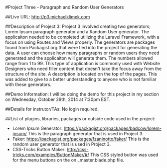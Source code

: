 #Project Three - Paragraph and Random User Generators

##Live URL:
<http://p3.michaelklimek.com>

##Description of Project 3:
Project 3 involved creating two generators; Lorem Ipsum paragraph generator and a Random User generator. The applicaiton needed to be completed utilizing the Laravel Framework, with a focus on using Routes and Views properly. The generators are packages found from Packagist.org that were tied into the project for generating the data. A user can choose how many paragraphs or random users they need generated and the applicaiton will generate them. The numbers allowed range from 1 to 99. This type of application is commonly used with Website Designers who need filler content that doesn't take the focus away from the structure of the site. A description is located on the top of the pages. This was added to give to a better understanding to anyone who is not familiar with these generators.

##Demo Information:
I will be doing the demo for this project in my section on Wednesday, October 29th, 2014 at 7:30pm EST.

##Details for instrutor/TAs:
No login required.

##List of plugins, libraries, packages or outside code used in the project:
* Lorem Ipsum Generator: https://packagist.org/packages/badcow/lorem-ipsum/ This is the paragraph generator that is used in Project 3.
* Faker: https://packagist.org/packages/fzaninotto/faker/ This is the random user generator that is used in Project 3.
* CSS-Tricks Button Maker: http://css-tricks.com/examples/ButtonMaker/#/ This CSS styled button was used for the menu buttons on the on _master.blade.php file.

